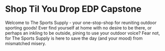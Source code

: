 # Shop Til You Drop EDP Capstone
Welcome to The Sports Supply - your one-stop-shop for reuniting outdoor sporting goods!
Ever find yourself at home with no desire to be there, or perhaps an inkling to be outside, pining to use your outdoor voice? Fear not, for The Sports Supply is here to save the day (and your mood) from mismatched misery.
